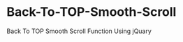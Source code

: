 Back-To-TOP-Smooth-Scroll
=========================

Back To TOP Smooth Scroll Function Using jQuary

